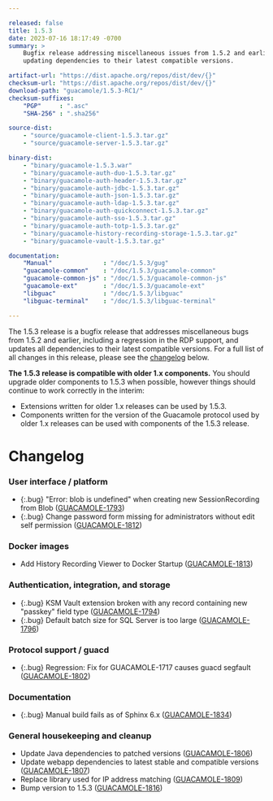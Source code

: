 ```yaml
---

released: false
title: 1.5.3
date: 2023-07-16 18:17:49 -0700
summary: >
    Bugfix release addressing miscellaneous issues from 1.5.2 and earlier, and
    updating dependencies to their latest compatible versions.

artifact-url: "https://dist.apache.org/repos/dist/dev/{}"
checksum-url: "https://dist.apache.org/repos/dist/dev/{}"
download-path: "guacamole/1.5.3-RC1/"
checksum-suffixes:
    "PGP"     : ".asc"
    "SHA-256" : ".sha256"

source-dist:
    - "source/guacamole-client-1.5.3.tar.gz"
    - "source/guacamole-server-1.5.3.tar.gz"

binary-dist:
    - "binary/guacamole-1.5.3.war"
    - "binary/guacamole-auth-duo-1.5.3.tar.gz"
    - "binary/guacamole-auth-header-1.5.3.tar.gz"
    - "binary/guacamole-auth-jdbc-1.5.3.tar.gz"
    - "binary/guacamole-auth-json-1.5.3.tar.gz"
    - "binary/guacamole-auth-ldap-1.5.3.tar.gz"
    - "binary/guacamole-auth-quickconnect-1.5.3.tar.gz"
    - "binary/guacamole-auth-sso-1.5.3.tar.gz"
    - "binary/guacamole-auth-totp-1.5.3.tar.gz"
    - "binary/guacamole-history-recording-storage-1.5.3.tar.gz"
    - "binary/guacamole-vault-1.5.3.tar.gz"

documentation:
    "Manual"              : "/doc/1.5.3/gug"
    "guacamole-common"    : "/doc/1.5.3/guacamole-common"
    "guacamole-common-js" : "/doc/1.5.3/guacamole-common-js"
    "guacamole-ext"       : "/doc/1.5.3/guacamole-ext"
    "libguac"             : "/doc/1.5.3/libguac"
    "libguac-terminal"    : "/doc/1.5.3/libguac-terminal"

---
```


The 1.5.3 release is a bugfix release that addresses miscellaneous bugs from
1.5.2 and earlier, including a regression in the RDP support, and updates all
dependencies to their latest compatible versions. For a full list of all
changes in this release, please see the [changelog](#changelog) below.

**The 1.5.3 release is compatible with older 1.x components.** You should
upgrade older components to 1.5.3 when possible, however things should continue
to work correctly in the interim:

* Extensions written for older 1.x releases can be used by 1.5.3.
* Components written for the version of the Guacamole protocol used by older
  1.x releases can be used with components of the 1.5.3 release.

Changelog
=========

### User interface / platform

 * {:.bug} "Error: blob is undefined" when creating new SessionRecording from Blob ([GUACAMOLE-1793](https://issues.apache.org/jira/browse/GUACAMOLE-1793))
 * {:.bug} Change password form missing for administrators without edit self permission ([GUACAMOLE-1812](https://issues.apache.org/jira/browse/GUACAMOLE-1812))

### Docker images

 * Add History Recording Viewer to Docker Startup ([GUACAMOLE-1813](https://issues.apache.org/jira/browse/GUACAMOLE-1813))

### Authentication, integration, and storage

 * {:.bug} KSM Vault extension broken with any record containing new "passkey" field type ([GUACAMOLE-1794](https://issues.apache.org/jira/browse/GUACAMOLE-1794))
 * {:.bug} Default batch size for SQL Server is too large ([GUACAMOLE-1796](https://issues.apache.org/jira/browse/GUACAMOLE-1796))

### Protocol support / guacd

 * {:.bug} Regression: Fix for GUACAMOLE-1717 causes guacd segfault ([GUACAMOLE-1802](https://issues.apache.org/jira/browse/GUACAMOLE-1802))

### Documentation

 * {:.bug} Manual build fails as of Sphinx 6.x ([GUACAMOLE-1834](https://issues.apache.org/jira/browse/GUACAMOLE-1834))

### General housekeeping and cleanup

 * Update Java dependencies to patched versions ([GUACAMOLE-1806](https://issues.apache.org/jira/browse/GUACAMOLE-1806))
 * Update webapp dependencies to latest stable and compatible versions ([GUACAMOLE-1807](https://issues.apache.org/jira/browse/GUACAMOLE-1807))
 * Replace library used for IP address matching ([GUACAMOLE-1809](https://issues.apache.org/jira/browse/GUACAMOLE-1809))
 * Bump version to 1.5.3 ([GUACAMOLE-1816](https://issues.apache.org/jira/browse/GUACAMOLE-1816))

